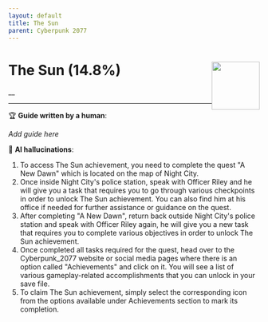 ```yaml
---
layout: default
title: The Sun
parent: Cyberpunk 2077
---
```


# The Sun (14.8%) <img style="float: right;" src="https://cdn.cloudflare.steamstatic.com/steamcommunity/public/images/apps/1091500/8bf8ad71b62614b329eab2bac069724d34d69b27.jpg" width="96" height="96">

__

***

:trophy: **Guide written by a human**:

_Add guide here_

:robot: **AI hallucinations**:

1) To access The Sun achievement, you need to complete the quest "A New Dawn" which is located on the map of Night City. 
2) Once inside Night City's police station, speak with Officer Riley and he will give you a task that requires you to go through various checkpoints in order to unlock The Sun achievement. You can also find him at his office if needed for further assistance or guidance on the quest.  
3) After completing "A New Dawn", return back outside Night City's police station and speak with Officer Riley again, he will give you a new task that requires you to complete various objectives in order to unlock The Sun achievement. 
4) Once completed all tasks required for the quest, head over to the Cyberpunk_2077 website or social media pages where there is an option called "Achievements" and click on it. You will see a list of various gameplay-related accomplishments that you can unlock in your save file. 
5) To claim The Sun achievement, simply select the corresponding icon from the options available under Achievements section to mark its completion.
